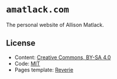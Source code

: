 # `amatlack.com`

The personal website of Allison Matlack.

## License

* Content: [Creative Commons, BY-SA 4.0](https://creativecommons.org/licenses/by-sa/4.0/)
* Code: [MIT](http://opensource.org/licenses/mit-license.php)
* Pages template: [Reverie](https://github.com/amitmerchant1990/reverie)
